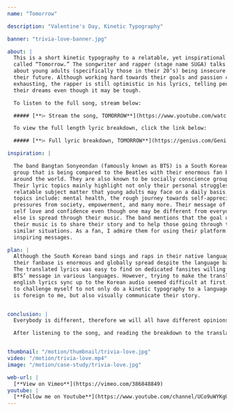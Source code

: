 ```yaml
---
name: "Tomorrow"

description: "Valentine's Day, Kinetic Typography"

banner: "trivia-love-banner.jpg"

about: |
  This is a short kinetic typography to a relatable, yet inspirational song
  called “Tomorrow.” The songwriter and rapper (stage name SUGA) talks
  about young adults (specifically those in their 20’s) being insecure about
  their future. Although working hard towards their goals and passion can be
  exhausting, the rapper is still optimistic in his lyrics, telling people to follow
  their dreams even though it may be tough.

  To listen to the full song, stream below:

  ##### [**⌲ Stream the song, TOMORROW**](https://www.youtube.com/watch?v=k-J_LxWLXeo)

  To view the full length lyric breakdown, click the link below:

  ##### [**⌲ Full lyric breakdown, TOMORROW**](https://genius.com/Genius-english-translations-bts-tomorrow-english-translation-lyrics)

inspiration: |

  The band Bangtan Sonyeondan (famously known as BTS) is a South Korean
  group that is being compared to the Beatles with their enormous fan base
  around the world. They are also known to be socially conscience group
  Their lyric topics mainly highlight not only their personal struggles, but also
  relatable subject matter that young adults may face on a daily basis. These
  topics include: mental health, the rough journey towards self-appreciation,
  pressures from society, empowerment, and many more. Their message of
  self love and confidence even though one may be different from everyone
  else is spread through their music. The band mentions that the goal of
  their music is to share their story and to help those going through the
  similar situations. As a fan, I admire them for using their platform to spread
  inspiring messages.

plan: |
  Although the South Korean band sings and raps in their native language,
  their fanbase is enormous and globally spread despite the language barrier.
  The translated lyrics was easy to find on dedicated fansites willing to spread
  BTS’ message in various languages. However, trying to make the translated
  english lyrics sync up to the Korean audio seemed difficult at first. I wanted
  to challenge myself to not only do a kinetic typography to a language that
  is foreign to me, but also visually communicate their story.


conclusion: |
  Everybody is different, therefore we will all have different opinions on things. That also goes for the topic of love. Love, how ever people may define it, can be expressed towards a family member, significant other, or oneself.

  After listening to the song, and reading the breakdown to the translated lyrics, I want to encourage people that it’s okay to have different opinions to complex topics, including love.


thumbnail: "/motion/thumbnail/trivia-love.jpg"
video: "/motion/trivia-love.mp4"
image: "/motion/case-study/trivia-love.jpg"

web-url: |
  [**View on Vimeo**](https://vimeo.com/386848849)
youtube: |
  [**Follow me on Youtube**](https://www.youtube.com/channel/UCo9uWYKgU5O73NS2jctAfpw)
---
```

